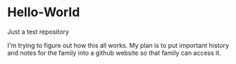 # Hello-World
Just a test repository

I'm trying to figure out how this all works. My plan is to put important history and notes for the family into a github website so that family can access it.

